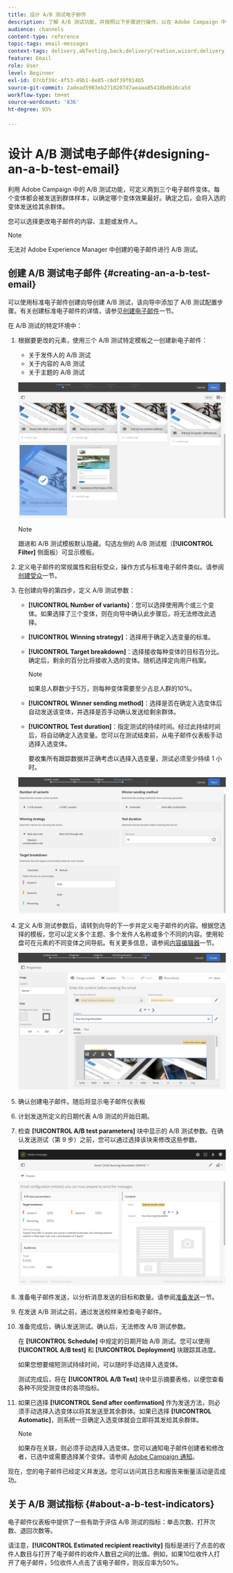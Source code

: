 ```yaml
---
title: 设计 A/B 测试电子邮件
description: 了解 A/B 测试功能，并按照以下步骤进行操作，以在 Adobe Campaign 中使用 A/B 测试模板创建电子邮件。
audience: channels
content-type: reference
topic-tags: email-messages
context-tags: delivery,abTesting,back;deliveryCreation,wizard;delivery,main
feature: Email
role: User
level: Beginner
exl-id: 07cbf39c-4f53-49b1-8e85-c6df39f014b5
source-git-commit: 2adead5903eb2710207d7aeaaa85418bd616ca5d
workflow-type: tm+mt
source-wordcount: '836'
ht-degree: 95%

---
```


# 设计 A/B 测试电子邮件{#designing-an-a-b-test-email}

利用 Adobe Campaign 中的 A/B 测试功能，可定义两到三个电子邮件变体。每个变体都会被发送到群体样本，以确定哪个变体效果最好。确定之后，会将入选的变体发送给其余群体。

您可以选择更改电子邮件的内容、主题或发件人。

>[!NOTE]
>
>无法对 Adobe Experience Manager 中创建的电子邮件进行 A/B 测试。

## 创建 A/B 测试电子邮件 {#creating-an-a-b-test-email}

可以使用标准电子邮件创建向导创建 A/B 测试，该向导中添加了 A/B 测试配置步骤。有关创建标准电子邮件的详情，请参见[创建电子邮件](../../channels/using/creating-an-email.md)一节。

在 A/B 测试的特定环境中：

1. 根据要更改的元素，使用三个 A/B 测试特定模板之一创建新电子邮件：

   * 关于发件人的 A/B 测试
   * 关于内容的 A/B 测试
   * 关于主题的 A/B 测试

   ![](assets/create_ab_testing.png)

   >[!NOTE]
   >
   >跟进和 A/B 测试模板默认隐藏。勾选左侧的 A/B 测试框（**[!UICONTROL Filter]** 侧面板）可显示模板。

1. 定义电子邮件的常规属性和目标受众，操作方式与标准电子邮件类似。请参阅[创建受众](../../audiences/using/creating-audiences.md)一节。
1. 在创建向导的第四步，定义 A/B 测试参数：

   * **[!UICONTROL Number of variants]**：您可以选择使用两个或三个变体。如果选择了三个变体，则在向导中确认此步骤后，将无法修改此选择。
   * **[!UICONTROL Winning strategy]**：选择用于确定入选变量的标准。
   * **[!UICONTROL Target breakdown]**：选择接收每种变体的目标百分比。确定后，剩余的百分比将接收入选的变体。随机选择定向用户档案。

     >[!NOTE]
     >
     >如果总人群数少于5万，则每种变体需要至少占总人群的10%。

   * **[!UICONTROL Winner sending method]**：选择是否在确定入选变体后自动发送该变体，并选择是否手动确认发送给剩余群体。
   * **[!UICONTROL Test duration]**：指定测试的持续时间。经过此持续时间后，将自动确定入选变量。您可以在测试结束前，从电子邮件仪表板手动选择入选变体。

     要收集所有跟踪数据并正确考虑以选择入选变量，测试必须至少持续 1 小时。

   ![](assets/ab_parameters.png)

1. 定义 A/B 测试参数后，请转到向导的下一步并定义电子邮件的内容。根据您选择的模板，您可以定义多个主题、多个发件人名称或多个不同的内容。使用轮盘可在元素的不同变体之间导航。有关更多信息，请参阅[内容编辑器](../../designing/using/designing-content-in-adobe-campaign.md)一节。

   ![](assets/create_ab_testing2.png)

1. 确认创建电子邮件。随后将显示电子邮件仪表板
1. 计划发送所定义的日期代表 A/B 测试的开始日期。
1. 检查 **[!UICONTROL A/B test parameters]** 块中显示的 A/B 测试参数。在确认发送测试（第 9 步）之前，您可以通过选择该块来修改这些参数。

   ![](assets/create_ab_testing3.png)

1. 准备电子邮件发送，以分析消息发送的目标和数量。请参阅[准备发送](../../sending/using/preparing-the-send.md)一节。
1. 在发送 A/B 测试之前，通过发送校样来检查电子邮件。
1. 准备完成后，确认发送测试。确认后，无法修改 A/B 测试参数。

   在 **[!UICONTROL Schedule]** 中规定的日期开始 A/B 测试。您可以使用 **[!UICONTROL A/B test]** 和 **[!UICONTROL Deployment]** 块跟踪其进度。

   如果您想要缩短测试持续时间，可以随时手动选择入选变体。

   测试完成后，将在 **[!UICONTROL A/B Test]** 块中显示摘要表格，以便您查看各种不同受测变体的各项指标。

1. 如果已选择 **[!UICONTROL Send after confirmation]** 作为发送方法，则必须手动选择入选变体以将其发送至其余群体。如果已选择 **[!UICONTROL Automatic]**，则系统一旦确定入选变体就会立即将其发给其余群体。

   >[!NOTE]
   >
   >如果存在关联，则必须手动选择入选变体。您可以通知电子邮件创建者和修改者，已选中或需要选择某个变体。请参阅 [Adobe Campaign 通知](../../administration/using/sending-internal-notifications.md)。

现在，您的电子邮件已经定义并发送。您可以访问其日志和报告来衡量活动是否成功。

## 关于 A/B 测试指标 {#about-a-b-test-indicators}

电子邮件仪表板中提供了一些有助于评估 A/B 测试的指标：单击次数、打开次数、退回次数等。

请注意，**[!UICONTROL Estimated recipient reactivity]** 指标是进行了点击的收件人数目与打开了电子邮件的收件人数目之间的比值。例如，如果10位收件人打开了电子邮件，5位收件人点击了该电子邮件，则反应率为50%。
